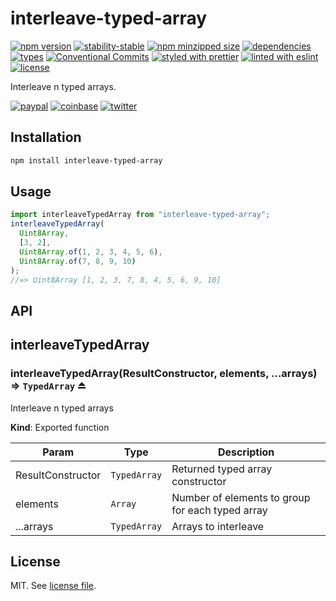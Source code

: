 # interleave-typed-array

[![npm version](https://img.shields.io/npm/v/interleave-typed-array)](https://www.npmjs.com/package/interleave-typed-array)
[![stability-stable](https://img.shields.io/badge/stability-stable-green.svg)](https://www.npmjs.com/package/interleave-typed-array)
[![npm minzipped size](https://img.shields.io/bundlephobia/minzip/interleave-typed-array)](https://www.npmjs.com/package/interleave-typed-array)
[![dependencies](https://img.shields.io/david/dmnsgn/interleave-typed-array)](https://github.com/dmnsgn/interleave-typed-array/blob/main/package.json)
[![types](https://img.shields.io/npm/types/interleave-typed-array)](https://github.com/microsoft/TypeScript)
[![Conventional Commits](https://img.shields.io/badge/Conventional%20Commits-1.0.0-fa6673.svg)](https://conventionalcommits.org)
[![styled with prettier](https://img.shields.io/badge/styled_with-Prettier-f8bc45.svg?logo=prettier)](https://github.com/prettier/prettier)
[![linted with eslint](https://img.shields.io/badge/linted_with-ES_Lint-4B32C3.svg?logo=eslint)](https://github.com/eslint/eslint)
[![license](https://img.shields.io/github/license/dmnsgn/interleave-typed-array)](https://github.com/dmnsgn/interleave-typed-array/blob/main/LICENSE.md)

Interleave n typed arrays.

[![paypal](https://img.shields.io/badge/donate-paypal-informational?logo=paypal)](https://paypal.me/dmnsgn)
[![coinbase](https://img.shields.io/badge/donate-coinbase-informational?logo=coinbase)](https://commerce.coinbase.com/checkout/56cbdf28-e323-48d8-9c98-7019e72c97f3)
[![twitter](https://img.shields.io/twitter/follow/dmnsgn?style=social)](https://twitter.com/dmnsgn)

## Installation

```bash
npm install interleave-typed-array
```

## Usage

```js
import interleaveTypedArray from "interleave-typed-array";
interleaveTypedArray(
  Uint8Array,
  [3, 2],
  Uint8Array.of(1, 2, 3, 4, 5, 6),
  Uint8Array.of(7, 8, 9, 10)
);
//=> Uint8Array [1, 2, 3, 7, 8, 4, 5, 6, 9, 10]
```

## API

<!-- api-start -->

<a name="module_interleaveTypedArray"></a>

## interleaveTypedArray

<a name="exp_module_interleaveTypedArray--interleaveTypedArray"></a>

### interleaveTypedArray(ResultConstructor, elements, ...arrays) ⇒ <code>TypedArray</code> ⏏

Interleave n typed arrays

**Kind**: Exported function

| Param             | Type                    | Description                                      |
| ----------------- | ----------------------- | ------------------------------------------------ |
| ResultConstructor | <code>TypedArray</code> | Returned typed array constructor                 |
| elements          | <code>Array</code>      | Number of elements to group for each typed array |
| ...arrays         | <code>TypedArray</code> | Arrays to interleave                             |

<!-- api-end -->

## License

MIT. See [license file](https://github.com/dmnsgn/interleave-typed-array/blob/main/LICENSE.md).
